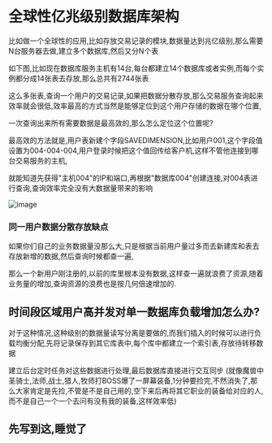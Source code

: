 # 全球性亿兆级别数据库架构

比如做一个全球性的应用,比如存放交易记录的模块,数据量达到兆亿级别,那么需要N台服务器去做,建立多个数据库,然后又分N个表

如下图,比如现在数据库服务主机有14台,每台都建立14个数据库或者实例,而每个实例都分成14张表去存放,那么总共有2744张表

这么多张表,查询一个用户的交易记录,如果把数据分散存放,那么交易服务查询起来效率就会很低,效率最高的方式当然是能够定位到这个用户存储的数据在哪个位置,

一次查询出来所有需要数据是最高效的,那么怎么定位这个位置呢?

最高效的方法就是,用户表新建个字段SAVEDIMENSION,比如用户001,这个字段值设置为004-004-004,用户登录时候把这个值回传给客户机,这样不管他连接到哪台交易服务的主机,

就能知道先获得"主机004"的IP和端口,再根据"数据库004"创建连接,对004表进行查询,查询效率完全没有大数据量带来的影响

![image](https://raw.githubusercontent.com/shoukaiseki/blogdoc/master/%E5%85%A8%E7%90%83%E6%80%A7%E4%BA%BF%E5%85%86%E7%BA%A7%E5%88%AB%E6%95%B0%E6%8D%AE%E5%BA%93%E6%9E%B6%E6%9E%84/img/001.png)



### 同一用户数据分散存放缺点
如果你们自己的业务数据量没那么大,只是根据当前用户量过多而去新建库和表去存放新增的数据,然后查询时候都查一遍,

那么一个新用户刚注册的,以前的库里根本没有数据,这样查一遍就浪费了资源,随着业务量的增加,查询资源的浪费也是按几何倍速增加的.



## 时间段区域用户高并发对单一数据库负载增加怎么办?
对于这种情况,这种级别的数据量读写分离是要做的,而我们插入的时候可以进行负载均衡分配,先将记录保存到其它库表中,每个库中都建立一个索引表,存放待转移数据

建立后台定时任务对这些数据进行处理,最后数据库直接进行交互同步 (就像魔兽中圣骑士,法师,战士,猎人,牧师打BOSS爆了一屏幕装备,1分钟要捡完,不然消失了,那么大家肯定是先捡,不管是不是自己用的,空下来后再将其它职业的装备给对应的人,而不是自己一个一个去问有没有我的装备,这样效率低)




## 先写到这,睡觉了
